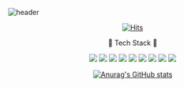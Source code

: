 
![header](https://capsule-render.vercel.app/api?type=soft&color=auto&height=150&section=header&text=i'm_taese0_0ng&fontSize=50&animation=twinkling)

<div>

  <div align=center>
  



[![Hits](https://hits.seeyoufarm.com/api/count/incr/badge.svg?url=https%3A%2F%2Fgithub.com%2Ftaese0ng&count_bg=%2379C83D&title_bg=%23555555&icon=&icon_color=%23E7E7E7&title=hits&edge_flat=false)](https://hits.seeyoufarm.com)
	
  </div>

  <div align=center>	
    👀 Tech Stack 👀

</div>

  <div align=center>
 
  

  <img src="https://img.shields.io/badge/JavaScript-ffb13b?style=flat-square&logo=javascript&logoColor=white"/></a>
  <img src="https://img.shields.io/badge/TypeScript-3178C6?style=flat-square&logo=TypeScript&logoColor=white"/></a>
  <img src="https://img.shields.io/badge/ReactNative-61DAFB?style=flat-square&logo=React&logoColor=white"/></a>
  <img src="https://img.shields.io/badge/ReactJS-61DAFB?style=flat-square&logo=React&logoColor=white"/></a>
  <img src="https://img.shields.io/badge/vue.js-4FC08D?style=flat-square&logo=vue.js&logoColor=white"/></a>
  <img src="https://img.shields.io/badge/svelte.js-E34F26?style=flat-square&logo=svelte&logoColor=white"/></a>
  <img src="https://img.shields.io/badge/html-E34F26?style=flat-square&logo=html5&logoColor=white"> 
  <img src="https://img.shields.io/badge/css-1572B6?style=flat-square&logo=css3&logoColor=white">
  <img src="https://img.shields.io/badge/go-1572B6?style=flat-square&logo=go&logoColor=white">
    

  
  </div>
  
  </div>
    <div align=center>
  
  [![Anurag's GitHub stats](https://github-readme-stats.vercel.app/api?username=taese0ng)](https://github.com/anuraghazra/github-readme-stats)

  
  </div>
